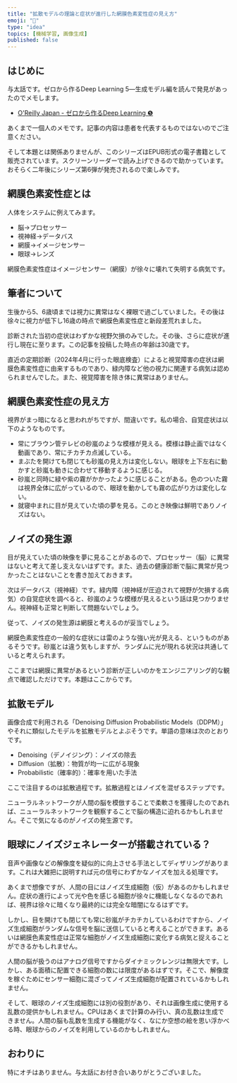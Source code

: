 ```yaml
---
title: "拡散モデルの理論と症状が進行した網膜色素変性症の見え方"
emoji: "🙌"
type: "idea"
topics: [機械学習, 画像生成]
published: false
---
```

## はじめに

与太話です。ゼロから作るDeep Learning 5―生成モデル編を読んで発見があったのでメモします。

- [O'Reilly Japan - ゼロから作るDeep Learning ❺](https://www.oreilly.co.jp/books/9784814400591/)

あくまで一個人のメモです。記事の内容は患者を代表するものではないのでご注意ください。

そして本題とは関係ありませんが、このシリーズはEPUB形式の電子書籍として販売されています。スクリーンリーダーで読み上げできるので助かっています。おそらく二年後にシリーズ第6弾が発売されるので楽しみです。

## 網膜色素変性症とは

人体をシステムに例えてみます。

- 脳→プロセッサー
- 視神経→データバス
- 網膜→イメージセンサー
- 眼球→レンズ

網膜色素変性症はイメージセンサー（網膜）が徐々に壊れて失明する病気です。

## 筆者について

生後から5、6歳頃までは視力に異常はなく裸眼で過ごしていました。その後は徐々に視力が低下し16歳の時点で網膜色素変性症と新段差荒れました。

診断された当初の症状はわずかな視野欠損のみでした。その後、さらに症状が進行し現在に至ります。この記事を投稿した時点の年齢は30歳です。

直近の定期診断（2024年4月に行った眼底検査）によると視覚障害の症状は網膜色素変性症に由来するものであり、緑内障など他の視力に関連する病気は認められませんでした。また、視覚障害を除き体に異常はありません。

## 網膜色素変性症の見え方

視界がまっ暗になると思われがちですが、間違いです。私の場合、自覚症状は以下のようなものです。

- 常にブラウン管テレビの砂嵐のような模様が見える。模様は静止画ではなく動画であり、常にチカチカ点滅している。
- まぶたを開けても閉じても砂嵐の見え方は変化しない。眼球を上下左右に動かすと砂嵐も動きに合わせて移動するように感じる。
- 砂嵐と同時に緑や紫の霧がかかったように感じることがある。色のついた霧は視界全体に広がっているので、眼球を動かしても霧の広がり方は変化しない。
- 就寝中まれに目が見えていた頃の夢を見る。このとき映像は鮮明でありノイズはない。

## ノイズの発生源

目が見えていた頃の映像を夢に見ることがあるので、プロセッサー（脳）に異常はないと考えて差し支えないはずです。また、過去の健康診断で脳に異常が見つかったことはないことを書き加えておきます。

次はデータバス（視神経）です。緑内障（視神経が圧迫されて視野が欠損する病気）の自覚症状を調べると、砂嵐のような模様が見えるという話は見つかりません。視神経も正常と判断して問題ないでしょう。

従って、ノイズの発生源は網膜と考えるのが妥当でしょう。

網膜色素変性症の一般的な症状には雷のような強い光が見える、というものがあるそうです。砂嵐とは違う気もしますが、ランダムに光が現れる状況は共通していると考えられます。

ここまでは網膜に異常があるという診断が正しいのかをエンジニアリング的な観点で確認しただけです。本題はここからです。

## 拡散モデル

画像合成で利用される「Denoising Diffusion Probabilistic Models（DDPM）」やそれに類似したモデルを拡散モデルとよぶそうです。単語の意味は次のとおりです。

- Denoising（デノイジング）：ノイズの除去
- Diffusion（拡散）：物質が均一に広がる現象
- Probabilistic（確率的）：確率を用いた手法

ここで注目するのは拡散過程です。拡散過程とはノイズを混ぜるステップです。

ニューラルネットワークが人間の脳を模倣することで柔軟さを獲得したのであれば、ニューラルネットワークを観察することで脳の構造に迫れるかもしれません。そこで気になるのがノイズの発生源です。

## 眼球にノイズジェネレーターが搭載されている？

音声や画像などの解像度を疑似的に向上させる手法としてディザリングがあります。これは大雑把に説明すれば元の信号にわずかなノイズを加える処理です。

あくまで想像ですが、人間の目にはノイズ生成細胞（仮）があるのかもしれません。症状の進行によって光や色を感じる細胞が徐々に機能しなくなるのであれば、視界は徐々に暗くなり最終的には完全な暗闇になるはずです。

しかし、目を開けても閉じても常に砂嵐がチカチカしているわけですから、ノイズ生成細胞がランダムな信号を脳に送信していると考えることができます。あるいは網膜色素変性症は正常な細胞がノイズ生成細胞に変化する病気と捉えることができるかもしれません。

人間の脳が扱うのはアナログ信号ですからダイナミックレンジは無限大です。しかし、ある面積に配置できる細胞の数には限度があるはずです。そこで、解像度を稼ぐためにセンサー細胞に混ざってノイズ生成細胞が配置されているかもしれません。

そして、眼球のノイズ生成細胞には別の役割があり、それは画像生成に使用する乱数の提供かもしれません。CPUはあくまで計算のみ行い、真の乱数は生成できません。人間の脳も乱数を生成する機能がなく、なにか空想の絵を思い浮かべる時、眼球からのノイズを利用しているのかもしれません。

## おわりに

特にオチはありません。与太話にお付き合いありがとうございました。
